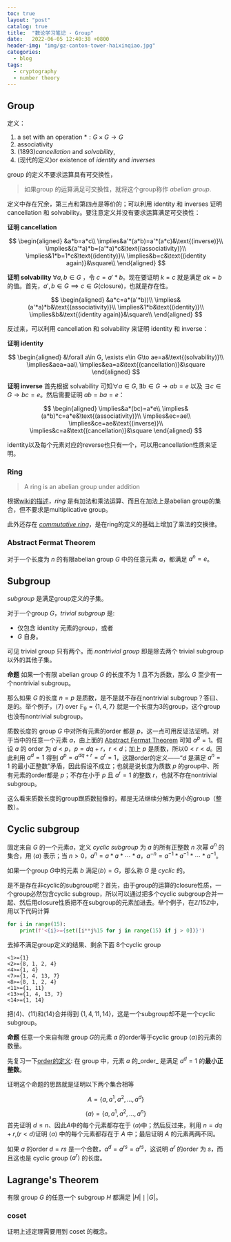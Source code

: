 ```yaml
---
toc: true
layout: "post"
catalog: true
title:  "数论学习笔记 - Group"
date:   2022-06-05 12:40:38 +0800
header-img: "img/gz-canton-tower-haixinqiao.jpg"
categories: 
  - blog
tags:
  - cryptography
  - number theory
---
```



## Group
定义：
1. a set with an operation $*:G\times G\to G$
2. associativity
3. (1893)_cancellation_ and _solvability_,
4. (现代的定义)or existence of _identity_ and _inverses_

group 的定义不要求运算具有可交换性，

> 如果group 的运算满足可交换性，就将这个group称作 _abelian group_.

定义中存在冗余，第三点和第四点是等价的；可以利用 identity 和 inverses 证明 cancellation 和 solvability。要注意定义并没有要求运算满足可交换性：

**证明 cancellation**

$$
\begin{aligned}
&a*b=a*c\\
\implies&a'*(a*b)=a'*(a*c)&\text{(inverse)}\\
\implies&(a'*a)*b=(a'*a)*c&\text{(associativity)}\\
\implies&1*b=1*c&\text{(identity)}\\
\implies&b=c&\text{(identity again)}&\square\\
\end{aligned}
$$

**证明 solvability** $\forall a,b \in G$ ，令 $c=a'*b$。现在要证明 $k=c$ 就是满足 $ak=b$的值。首先，$a',b\in G\implies c\in G\text{(closure)}$，也就是存在性。

$$
\begin{aligned}
&a*c=a*(a'*b))\\
\implies&(a'*a)*b&\text{(associativity)}\\
\implies&1*b&\text{(identity)}\\
\implies&b&\text{(identity again)}&\square\\
\end{aligned}
$$

反过来，可以利用 cancellation 和 solvability 来证明 identity 和 inverse：

**证明 identity** 

$$
\begin{aligned}
&\forall a\in G, \exists e\in G\to ae=a&\text{(solvability)}\\
\implies&aea=aa\\
\implies&ea=a&\text{(cancellation)}&\square
\end{aligned}
$$


**证明 inverse** 首先根据 solvability 可知$\forall a\in G, \exists b\in G\to ab=e$ 以及 $\exists c\in G\to bc=e$。然后需要证明 $ab=ba=e$：


$$
\begin{aligned}
\implies&a*(bc)=a*e\\
\implies&(a*b)*c=a*e&\text{(associativity)}\\
\implies&ec=ae\\
\implies&ce=ae&\text{(inverse)}\\
\implies&c=a&\text{(cancellation)}&\square
\end{aligned}
$$

identity以及每个元素对应的reverse也只有一个，可以用cancellation性质来证明。

### Ring

> A ring is an abelian group under addition

根据[wiki的描述](https://en.wikipedia.org/wiki/Ring_(mathematics))，_ring_ 是有加法和乘法运算、而且在加法上是abelian group的集合，但不要求是multiplicative group。

此外还存在 [_commutative ring_](https://en.wikipedia.org/wiki/Commutative_ring)，是在ring的定义的基础上增加了乘法的交换律。

### Abstract Fermat Theorem

对于一个长度为 $n$ 的有限abelian group $G$ 中的任意元素 $a$，都满足 $a^n=e$。

## Subgroup

_subgroup_ 是满足group定义的子集。

对于一个group $G$，_trivial subgroup_ 是: 
- 仅包含 identity 元素的group，或者
- $G$ 自身。

可见 trivial group 只有两个。而 _nontrivial group_ 即是除去两个 trivial subgroup 以外的其他子集。

**命题** 如果一个有限 abelian group $G$ 的长度不为 $1$ 且不为质数，那么 $G$ 至少有一个nontrivial subgroup。

那么如果 $G$ 的长度 $n=p$ 是质数，是不是就不存在nontrivial subgroup？答曰、是的。举个例子，$\langle7\rangle \text{ over }\mathbb{F}_9 = \{1,4,7\}$ 就是一个长度为3的group，这个group也没有nontrivial subgroup。

质数长度的 group $G$ 中对所有元素的order 都是 $p$，这一点可用反证法证明。对于当中的任意一个元素 $a$，由上面的 [Abstract Fermat Theorem](#abstract-fermat-theorem
) 可知 $a^p=1$。假设 $a$ 的 order 为 $d<p$，$p=dq+r$，$r\lt d$；加上 $p$ 是质数，所以$0\lt r\lt d$。因此利用 $a^d=1$ 得到 $a^p=a^{dq+r}=a^{r}=1$，这跟order的定义——“$d$ 是满足 $a^n=1$ 的最小正整数”矛盾，因此假设不成立；也就是说长度为质数 $p$ 的group中、所有元素的order都是 $p$；不存在小于 $p$ 且 $a^r=1$ 的整数 $r$，也就不存在nontrivial subgroup。

这么看来质数长度的group跟质数挺像的，都是无法继续分解为更小的group（整数）。

## Cyclic subgroup

固定来自 $G$ 的一个元素$a$，定义 _cyclic subgroup_ 为 $a$ 的所有正整数 $n$ 次幂 $a^n$ 的集合，用 $\langle a \rangle$ 表示；当 $n>0$，$a^n=a*a*\cdots*a$，$a^{-n}=a^{-1}*a^{-1}*\cdots*a^{-1}$。

如果一个group $G$中的元素 $b$ 满足$\langle b\rangle=G$，那么称 $G$ 是 _cyclic_ 的。

是不是存在非cyclic的subgroup呢？首先，由于group的运算的closure性质，一个group必然包含cyclic subgroup，所以可以通过把多个cyclic subgroup合并一起、然后用closure性质把不在subgroup的元素加进去。举个例子，在$\mathbb{Z}/15\mathbb{Z}$中，用以下代码计算
```python
for i in range(15):
    print(f'<{i}>={set([i**j%15 for j in range(15) if j > 0])}')
```
去掉不满足group定义的结果、剩余下面 8个cyclic group
```
<1>={1}
<2>={8, 1, 2, 4}
<4>={1, 4}
<7>={1, 4, 13, 7}
<8>={8, 1, 2, 4}
<11>={1, 11}
<13>={1, 4, 13, 7}
<14>={1, 14}
```

把$\langle4\rangle$、$\langle11\rangle$和$\langle 14\rangle$合并得到 $\{1,4,11,14\}$，这是一个subgroup却不是一个cyclic subgroup。

**命题** 任意一个来自有限 group $G$的元素 $a$ 的order等于cyclic group $\langle a\rangle$的元素的数量。

先复习一下[order的定义](https://en.wikipedia.org/wiki/Multiplicative_order): 在 group 中，元素 $a$ 的_order_ 是满足 $a^d=1$ 的**最小正整数**。

证明这个命题的思路就是证明以下两个集合相等

$$
A=\{a,a^1,a^2,...,a^d\}
$$

$$
\langle a\rangle=\{a,a^1,a^2,...,a^n\}
$$
首先证明 $d\le n$、因此$A$中的每个元素都存在于 $\langle a\rangle$中；然后反过来，利用 $n=dq+r\text{,}(r\lt d)$证明 $\langle a\rangle$ 中的每个元素都存在于 $A$ 中；最后证明 $A$ 的元素两两不同。

如果 $a$ 的order $d=rs$ 是一个合数，$a^d=a^{rs}={a^r}^s$，这说明 $a^r$ 的order 为 $s$，而且这也是 cyclic group $\langle a^r\rangle$ 的长度。

## Lagrange's Theorem

有限 group $G$ 的任意一个 subgroup $H$ 都满足 $|H|\mid |G|$。

<!-- Abstract Fermat's theorem 是 Lagrange's theorem 在质数长度的group上的推论。 -->

### coset

证明上述定理需要用到 coset 的概念。

